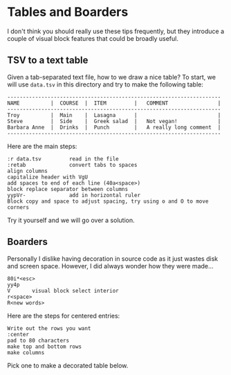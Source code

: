 # Tables and Boarders

I don't think you should really use these tips frequently, but they introduce
a couple of visual block features that could be broadly useful.

## TSV to a text table
Given a tab-separated text file, how to we draw a nice table?  To start, we will
use `data.tsv` in this directory and try to make the following table:
```
---------------------------------------------------------------------
NAME          |  COURSE  |  ITEM         |   COMMENT                |
---------------------------------------------------------------------
Troy          |  Main    |  Lasagna      |                          |
Steve         |  Side    |  Greek salad  |   Not vegan!             |
Barbara Anne  |  Drinks  |  Punch        |   A really long comment  |
---------------------------------------------------------------------
```
Here are the main steps:
```
:r data.tsv         read in the file
:retab              convert tabs to spaces
align columns
capitalize header with VgU
add spaces to end of each line (40a<space>)
block replace separator between columns
yypVr-              add in horizontal ruler
Block copy and space to adjust spacing, try using o and O to move corners
```
Try it yourself and we will go over a solution.

## Boarders
Personally I dislike having decoration in source code as it just wastes disk
and screen space.  However, I did always wonder how they were made...

```
80i*<esc>
yy4p
V       visual block select interior
r<space>
R<new words>
```
Here are the steps for centered entries:
```
Write out the rows you want
:center
pad to 80 characters
make top and bottom rows
make columns
```
Pick one to make a decorated table below.
